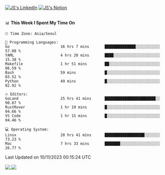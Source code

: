 
[![JS's LinkedIn](https://img.shields.io/badge/LinkedIn-blue?style=for-the-badge&logo=linkedin)](https://www.linkedin.com/in/jaeseung-lee-5a2a32139/) 
[![JS's Notion](https://img.shields.io/badge/Notion-black?style=for-the-badge&logo=notion)](https://bit.ly/ljswiki1) <br><br>
<!-- ![JS's GitHub stats](https://github-readme-stats-lemon-five.vercel.app/api?username=tkxkd0159&hide=contribs,prs,stars,issues&show_icons=true&theme=react&include_all_commits=true)   -->
<!-- ![Top Langs](https://github-readme-stats-lemon-five.vercel.app/api/top-langs/?username=tkxkd0159&layout=compact&hide=jupyter%20notebook,scss,html,css&langs_count=10)  -->


<!--START_SECTION:waka-->
📊 **This Week I Spent My Time On** 

```text
🕑︎ Time Zone: Asia/Seoul

💬 Programming Languages: 
Go                       16 hrs 7 mins       ██████████████░░░░░░░░░░░   57.08 % 
YAML                     4 hrs 20 mins       ████░░░░░░░░░░░░░░░░░░░░░   15.38 % 
Makefile                 1 hr 51 mins        ██░░░░░░░░░░░░░░░░░░░░░░░   06.59 % 
Bash                     59 mins             █░░░░░░░░░░░░░░░░░░░░░░░░   03.52 % 
Python                   49 mins             █░░░░░░░░░░░░░░░░░░░░░░░░   02.92 % 

🔥 Editors: 
GoLand                   25 hrs 41 mins      ███████████████████████░░   90.87 % 
RustRover                1 hr 19 mins        █░░░░░░░░░░░░░░░░░░░░░░░░   04.66 % 
VS Code                  1 hr 15 mins        █░░░░░░░░░░░░░░░░░░░░░░░░   04.46 % 

💻 Operating System: 
Linux                    20 hrs 41 mins      ██████████████████░░░░░░░   73.23 % 
Mac                      7 hrs 33 mins       ███████░░░░░░░░░░░░░░░░░░   26.77 % 
```


 Last Updated on 10/11/2023 00:15:24 UTC
<!--END_SECTION:waka-->

<a href="https://github.com/tkxkd0159/dsalgo">
  <img align="center" src="https://github-readme-stats-lemon-five.vercel.app/api/pin/?username=tkxkd0159&repo=dsalgo&theme=react" />
</a>
<a href="https://github.com/tkxkd0159/books">
  <img align="center" src="https://github-readme-stats-lemon-five.vercel.app/api/pin/?username=tkxkd0159&repo=books&theme=react" />
</a>

<!---
- 🔭 I’m currently working on ...
- 🌱 I’m currently learning blockchain and distributed network
- 👯 I’m looking to collaborate on ...
- 🤔 I’m looking for help with ...
- 💬 Ask me about ...
- 📫 How to reach me: ...
- 😄 Pronouns: ...
- ⚡ Fun fact: ...
-->
